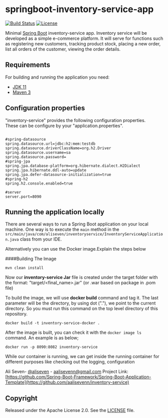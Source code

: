 # springboot-inventory-service-app

[![Build Status](https://travis-ci.org/codecentric/springboot-sample-app.svg?branch=master)](https://travis-ci.org/codecentric/springboot-sample-app)
[![License](http://img.shields.io/:license-apache-blue.svg)](http://www.apache.org/licenses/LICENSE-2.0.html)

Minimal [Spring Boot](http://projects.spring.io/spring-boot/) inventory-service app.
Inventory service will be developed as a simple e-commerce platform. It will serve for functions such as registering new customers,
tracking product stock, placing a new order, list all orders of the customer, viewing the order details.

## Requirements

For building and running the application you need:

- [JDK 11](http://www.oracle.com/technetwork/java/javase/downloads/jdk8-downloads-2133151.html)
- [Maven 3](https://maven.apache.org)

## Configuration properties

"inventory-service" provides the following configuration properties.  
These can be configure by your  "application.properties".
```properties

#spring-datasource
spring.datasource.url=jdbc:h2:mem:testdb
spring.datasource.driverClassName=org.h2.Driver
spring.datasource.username=sa
spring.datasource.password=
#spring-jpa
spring.jpa.database-platform=org.hibernate.dialect.H2Dialect
spring.jpa.hibernate.ddl-auto=update
spring.jpa.defer-datasource-initialization=true
#spring-h2
spring.h2.console.enabled=true

#server
server.port=8090

```

## Running the application locally

There are several ways to run a Spring Boot application on your local machine. One way is to execute the `main` method in the `src/main/java/com/aliseven/inventoryservice/InventoryServiceApplication.java` class from your IDE.

Alternatively you can use the Docker image.Explain the steps below

####Building The Image
```
mvn clean install
```
Now our **inventory-service Jar** file is created under the target folder with the format: "target/<final_name>.jar" (or .war based on package in .pom file)

To build the image, we will use **docker build** command and tag it. The last parameter will be the directory, by using dot ("."),
we point to the current directory. So you must run this command on the top level directory of this repository.

```
docker build -t inventory-service-docker .
```
After the image is built, you can check it with the ```docker image ls``` command. An example is as below;

```
docker run -p 8090:8082 inventory-service
```
While our container is running, we can get inside the running container for different purposes like checking out the logging, configuration




Ali Seven- [@aliseven](https://getir.com/) - aalisevenn@gmail.com
Project Link: [https://github.com/Spring-Boot-Framework/Spring-Boot-Application-Template](https://github.com/aalisevenn/inventory-service)

## Copyright

Released under the Apache License 2.0. See the [LICENSE](https://github.com/codecentric/springboot-sample-app/blob/master/LICENSE) file.
